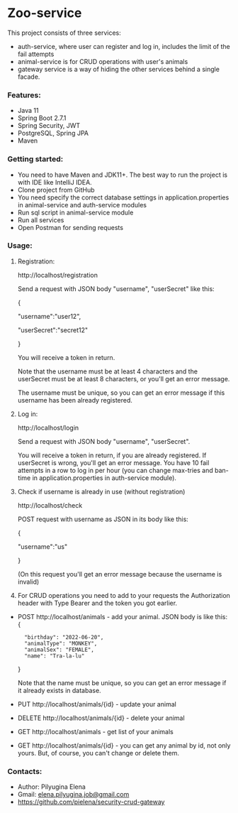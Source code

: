 # Zoo-service

This project consists of three services:

- auth-service, where user can register and log in, includes the limit of the fail attempts
- animal-service is for CRUD operations with user's animals
- gateway service is a way of hiding the other services behind a single facade.

### Features:

- Java 11
- Spring Boot 2.7.1
- Spring Security, JWT
- PostgreSQL, Spring JPA
- Maven

### Getting started:

- You need to have Maven and JDK11+. The best way to run the project is with IDE like IntelliJ IDEA.
- Clone project from GitHub
- You need specify the correct database settings in application.properties in animal-service and auth-service modules
- Run sql script in animal-service module
- Run all services
- Open Postman for sending requests

### Usage:

1. Registration:

   http://localhost/registration
    
    Send a request with JSON body "username", "userSecret" like this:

   {

   "username":"user12",

   "userSecret":"secret12"

   }

   You will receive a token in return.

    Note that the username must be at least 4 characters and the userSecret must be at least 8 characters, or you'll get an error message.

    The username must be unique, so you can get an error message if this username has been already registered.
    

2. Log in: 

    http://localhost/login
   
    Send a request with JSON body "username", "userSecret". 
    
    You will receive a token in return, if you are already registered. 
    If userSecret is wrong, you'll get an error message. You have 10 fail attempts in a row to log in per hour (you can change max-tries and ban-time in application.properties in auth-service module).


3. Check if username is already in use (without registration)

    http://localhost/check 
   
    POST request with username as JSON in its body like this: 

   {

   "username":"us"

   }

    (On this request you'll get an error message because the username is invalid)


4. For CRUD operations you need to add to your requests the Authorization header with Type Bearer and the token you got earlier.



- POST http://localhost/animals - add your animal. JSON body is like this:
  {

        "birthday": "2022-06-20",
        "animalType": "MONKEY",
        "animalSex": "FEMALE",
        "name": "Tra-la-lu"
  }
 
   Note that the name must be unique, so you can get an error message if it already exists in database.

- PUT http://localhost/animals/{id} - update your animal
- DELETE http://localhost/animals/{id} - delete your animal
- GET http://localhost/animals - get list of your animals
- GET http://localhost/animals/{id} - you can get any animal by id, not only yours. But, of course, you can't change or delete them.

### Contacts: 

- Author: Pilyugina Elena
- Gmail: elena.pilyugina.job@gmail.com
- https://github.com/pielena/security-crud-gateway





